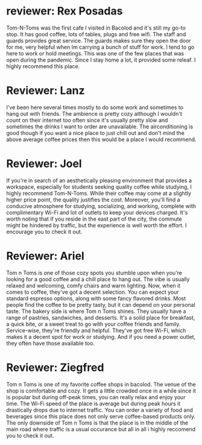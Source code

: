 # reviewer: Rex Posadas

Tom-N-Toms was the first cafe I visited in Bacolod and it's still my go-to stop. It has good coffee, lots of tables, plugs and free wifi.  The staff and guards provides great service.
The guards makes sure they open the door for me, very helpful when Im carrying a bunch of stuff for work. I tend to go here to work or hold meetings. This was one of the few places that was open during the pandemic. Since I stay home a lot, it provided some releaf. I highly recommend this place. 


# Reviewer: Lanz

I've been here several times mostly to do some work and sometimes to hang out with friends. The ambience is pretty cozy although I wouldn't count on their internet too often since it's usually pretty slow and sometimes the drinks I want to order are unavailable. The airconditioning is good though if you want a nice place to just chill out and don't mind the above average coffee prices then this would be a place I would recommend.


# Reviewer: Joel

If you're in search of an aesthetically pleasing environment that provides a workspace, especially for students seeking quality coffee while studying, I highly recommend Tom-N-Toms. While their coffee may come at a slightly higher price point, the quality justifies the cost. Moreover, you'll find a conducive atmosphere for studying, socializing, and working, complete with complimentary Wi-Fi and lot of outlets to keep your devices charged. It's worth noting that if you reside in the east part of the city, the commute might be hindered by traffic, but the experience is well worth the effort. I encourage you to check it out.

# Reviewer: Ariel

Tom n Toms is one of those cozy spots you stumble upon when you're looking for a good coffee and a chill place to hang out. The vibe is usually relaxed and welcoming, comfy chairs and warm lighting. Now, when it comes to coffee, they've got a decent selection. You can expect your standard espresso options, along with some fancy flavored drinks. Most people find the coffee to be pretty tasty, but it can depend on your personal taste. The bakery side is where Tom n Toms shines. They usually have a range of pastries, sandwiches, and desserts. It's a solid place for breakfast, a quick bite, or a sweet treat to go with your coffee friends and family. Service-wise, they're friendly and helpful. They've got free Wi-Fi, which makes it a decent spot for work or studying. And if you need a power outlet, they often have those available too.

# Reviewer: Ziegfred

Tom n Toms is one of my favorite coffee shops in bacolod. The venue of the shop is comfortable and cozy. It gets a little crowded once in a while since it is popular but during off-peak times, you can really relax and enjoy your time. The Wi-Fi speed of the place is average but during peak hours it drastically drops due to internet traffic. You can order a variety of food and beverages since this place does not only serve coffee-based products only. The only downside of Tom n Toms is that the place is in the middle of the main road where traffic is a usual occurance but all in all i highly reccomend you to check it out.